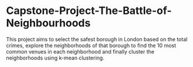 # Capstone-Project-The-Battle-of-Neighbourhoods
This project aims to select the safest borough in London based on the total crimes, explore the neighborhoods of that borough to find the 10 most common venues in each neighborhood and finally cluster the neighborhoods using k-mean clustering.
